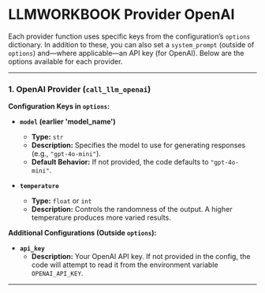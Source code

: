 # LLMWORKBOOK Provider OpenAI

Each provider function uses specific keys from the configuration’s `options` dictionary. In addition to these, you can also set a `system_prompt` (outside of `options`) and—where applicable—an API key (for OpenAI). Below are the options available for each provider.

---

### 1. OpenAI Provider (`call_llm_openai`)

**Configuration Keys in `options`:**

- **`model` (earlier 'model_name')**  
  - **Type:** `str`  
  - **Description:** Specifies the model to use for generating responses (e.g., `"gpt-4o-mini"`).  
  - **Default Behavior:** If not provided, the code defaults to `"gpt-4o-mini"`.

- **`temperature`**  
  - **Type:** `float` or `int`  
  - **Description:** Controls the randomness of the output. A higher temperature produces more varied results.

**Additional Configurations (Outside `options`):**

- **`api_key`**  
  - **Description:** Your OpenAI API key. If not provided in the config, the code will attempt to read it from the environment variable `OPENAI_API_KEY`.

---
